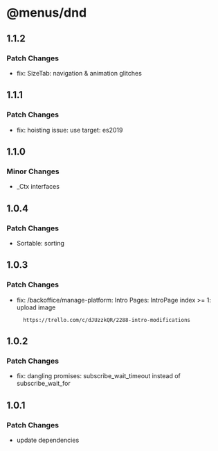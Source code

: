 # @menus/dnd

## 1.1.2

### Patch Changes

- fix: SizeTab: navigation & animation glitches

## 1.1.1

### Patch Changes

- fix: hoisting issue: use target: es2019

## 1.1.0

### Minor Changes

- \_Ctx interfaces

## 1.0.4

### Patch Changes

- Sortable: sorting

## 1.0.3

### Patch Changes

- fix: /backoffice/manage-platform: Intro Pages: IntroPage index >= 1: upload image

      	https://trello.com/c/dJUzzkQR/2288-intro-modifications

## 1.0.2

### Patch Changes

- fix: dangling promises: subscribe_wait_timeout instead of subscribe_wait_for

## 1.0.1

### Patch Changes

- update dependencies
